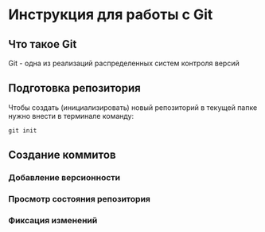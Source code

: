#  **Инструкция для работы с Git**







## Что такое Git

Git - одна из реализаций распределенных систем контроля версий

## Подготовка репозитория
Чтобы создать (инициализировать) новый репозиторий в текущей папке нужно внести в терминале команду:

    git init



## Создание коммитов


### Добавление версионности


### Просмотр состояния репозитория


### Фиксация изменений